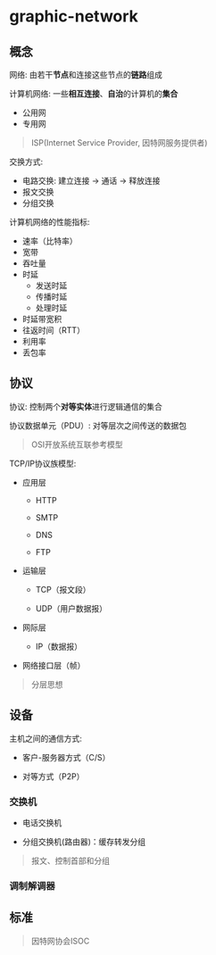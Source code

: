# graphic-network

## 概念

网络: 由若干**节点**和连接这些节点的**链路**组成

计算机网络: 一些**相互连接**、**自治**的计算机的**集合**

- 公用网
- 专用网

> ISP(Internet Service Provider, 因特网服务提供者)

交换方式: 

- 电路交换: 建立连接 -> 通话 -> 释放连接
- 报文交换
- 分组交换

计算机网络的性能指标:

- 速率（比特率）
- 宽带
- 吞吐量
- 时延
  - 发送时延
  - 传播时延
  - 处理时延
- 时延带宽积
- 往返时间（RTT）
- 利用率
- 丢包率

## 协议

协议: 控制两个**对等实体**进行逻辑通信的集合

协议数据单元（PDU）: 对等层次之间传送的数据包

> OSI开放系统互联参考模型

TCP/IP协议族模型:

- 应用层

  - HTTP
  
  - SMTP

  - DNS

  - FTP
  
- 运输层

  - TCP（报文段）
  
  - UDP（用户数据报）

- 网际层

  - IP（数据报）

- 网络接口层（帧）

> 分层思想

## 设备

主机之间的通信方式:

- 客户-服务器方式（C/S）

- 对等方式（P2P）

### 交换机

- 电话交换机

- 分组交换机(路由器)：缓存转发分组

> 报文、控制首部和分组

### 调制解调器


## 标准

> 因特网协会ISOC

